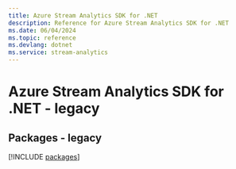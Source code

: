 ```yaml
---
title: Azure Stream Analytics SDK for .NET
description: Reference for Azure Stream Analytics SDK for .NET
ms.date: 06/04/2024
ms.topic: reference
ms.devlang: dotnet
ms.service: stream-analytics
---
```

# Azure Stream Analytics SDK for .NET - legacy
## Packages - legacy
[!INCLUDE [packages](stream-analytics-index.md)]